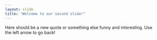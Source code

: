 ```yaml
---
layout: slide
title: "Welcome to our second slide!"
---
```

Here should be a new quote or something else funny and interesting.
Use the left arrow to go back!
